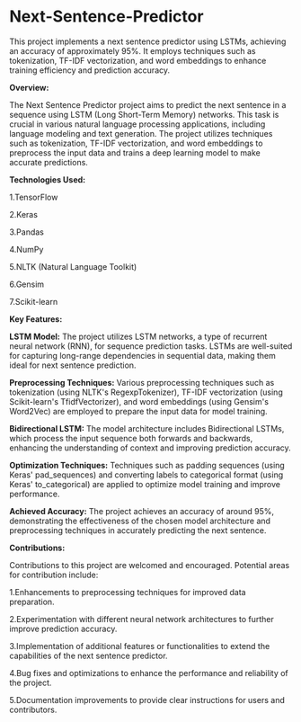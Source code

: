 # Next-Sentence-Predictor
This project implements a next sentence predictor using LSTMs, achieving an accuracy of approximately 95%. It employs techniques such as tokenization, TF-IDF vectorization, and word embeddings to enhance training efficiency and prediction accuracy.

**Overview:**

The Next Sentence Predictor project aims to predict the next sentence in a sequence using LSTM (Long Short-Term Memory) networks. This task is crucial in various natural language processing applications, including language modeling and text generation. The project utilizes techniques such as tokenization, TF-IDF vectorization, and word embeddings to preprocess the input data and trains a deep learning model to make accurate predictions.

**Technologies Used:**

1.TensorFlow

2.Keras

3.Pandas

4.NumPy

5.NLTK (Natural Language Toolkit)

6.Gensim

7.Scikit-learn

**Key Features:**

**LSTM Model:** The project utilizes LSTM networks, a type of recurrent neural network (RNN), for sequence prediction tasks. LSTMs are well-suited for capturing long-range dependencies in sequential data, making them ideal for next sentence prediction.

**Preprocessing Techniques:** Various preprocessing techniques such as tokenization (using NLTK's RegexpTokenizer), TF-IDF vectorization (using Scikit-learn's TfidfVectorizer), and word embeddings (using Gensim's Word2Vec) are employed to prepare the input data for model training.

**Bidirectional LSTM:** The model architecture includes Bidirectional LSTMs, which process the input sequence both forwards and backwards, enhancing the understanding of context and improving prediction accuracy.

**Optimization Techniques:** Techniques such as padding sequences (using Keras' pad_sequences) and converting labels to categorical format (using Keras' to_categorical) are applied to optimize model training and improve performance.

**Achieved Accuracy:** The project achieves an accuracy of around 95%, demonstrating the effectiveness of the chosen model architecture and preprocessing techniques in accurately predicting the next sentence.

**Contributions:**

Contributions to this project are welcomed and encouraged. Potential areas for contribution include:

1.Enhancements to preprocessing techniques for improved data preparation.

2.Experimentation with different neural network architectures to further improve prediction accuracy.

3.Implementation of additional features or functionalities to extend the capabilities of the next sentence predictor.

4.Bug fixes and optimizations to enhance the performance and reliability of the project.

5.Documentation improvements to provide clear instructions for users and contributors.
